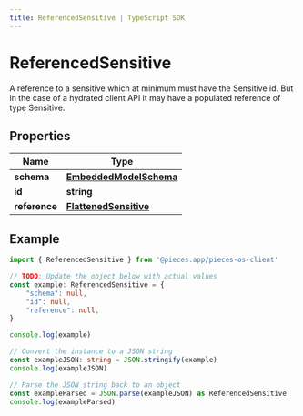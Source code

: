 ```yaml
---
title: ReferencedSensitive | TypeScript SDK
---
```



# ReferencedSensitive

A reference to a sensitive which at minimum must have the Sensitive id. But in the case of a hydrated client API it may have a populated reference of type Sensitive.

## Properties

Name | Type
------------ | -------------
**schema** | [**EmbeddedModelSchema**](EmbeddedModelSchema)
**id** | **string**
**reference** | [**FlattenedSensitive**](FlattenedSensitive)

## Example

```typescript
import { ReferencedSensitive } from '@pieces.app/pieces-os-client'

// TODO: Update the object below with actual values
const example: ReferencedSensitive = {
    "schema": null,
    "id": null,
    "reference": null,
}

console.log(example)

// Convert the instance to a JSON string
const exampleJSON: string = JSON.stringify(example)
console.log(exampleJSON)

// Parse the JSON string back to an object
const exampleParsed = JSON.parse(exampleJSON) as ReferencedSensitive
console.log(exampleParsed)
```


